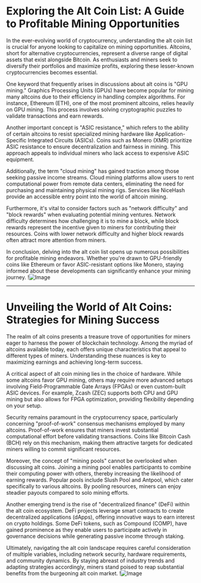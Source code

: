 # Exploring the Alt Coin List: A Guide to Profitable Mining Opportunities

In the ever-evolving world of cryptocurrency, understanding the alt coin list is crucial for anyone looking to capitalize on mining opportunities. Altcoins, short for alternative cryptocurrencies, represent a diverse range of digital assets that exist alongside Bitcoin. As enthusiasts and miners seek to diversify their portfolios and maximize profits, exploring these lesser-known cryptocurrencies becomes essential.

One keyword that frequently arises in discussions about alt coins is "GPU mining." Graphics Processing Units (GPUs) have become popular for mining many altcoins due to their efficiency in handling complex algorithms. For instance, Ethereum (ETH), one of the most prominent altcoins, relies heavily on GPU mining. This process involves solving cryptographic puzzles to validate transactions and earn rewards.

Another important concept is "ASIC resistance," which refers to the ability of certain altcoins to resist specialized mining hardware like Application-Specific Integrated Circuits (ASICs). Coins such as Monero (XMR) prioritize ASIC resistance to ensure decentralization and fairness in mining. This approach appeals to individual miners who lack access to expensive ASIC equipment.

Additionally, the term "cloud mining" has gained traction among those seeking passive income streams. Cloud mining platforms allow users to rent computational power from remote data centers, eliminating the need for purchasing and maintaining physical mining rigs. Services like NiceHash provide an accessible entry point into the world of altcoin mining.

Furthermore, it's vital to consider factors such as "network difficulty" and "block rewards" when evaluating potential mining ventures. Network difficulty determines how challenging it is to mine a block, while block rewards represent the incentive given to miners for contributing their resources. Coins with lower network difficulty and higher block rewards often attract more attention from miners.

In conclusion, delving into the alt coin list opens up numerous possibilities for profitable mining endeavors. Whether you're drawn to GPU-friendly coins like Ethereum or favor ASIC-resistant options like Monero, staying informed about these developments can significantly enhance your mining journey. !![Image](https://github.com/user-attachments/assets/3be06921-4469-491d-bd37-5f14c53422b7)

---

# Unveiling the World of Alt Coins: Strategies for Mining Success

The realm of alt coins presents a treasure trove of opportunities for miners eager to harness the power of blockchain technology. Among the myriad of altcoins available today, each offers unique characteristics that appeal to different types of miners. Understanding these nuances is key to maximizing earnings and achieving long-term success.

A critical aspect of alt coin mining lies in the choice of hardware. While some altcoins favor GPU mining, others may require more advanced setups involving Field-Programmable Gate Arrays (FPGAs) or even custom-built ASIC devices. For example, Zcash (ZEC) supports both CPU and GPU mining but also allows for FPGA optimization, providing flexibility depending on your setup.

Security remains paramount in the cryptocurrency space, particularly concerning "proof-of-work" consensus mechanisms employed by many altcoins. Proof-of-work ensures that miners invest substantial computational effort before validating transactions. Coins like Bitcoin Cash (BCH) rely on this mechanism, making them attractive targets for dedicated miners willing to commit significant resources.

Moreover, the concept of "mining pools" cannot be overlooked when discussing alt coins. Joining a mining pool enables participants to combine their computing power with others, thereby increasing the likelihood of earning rewards. Popular pools include Slush Pool and Antpool, which cater specifically to various altcoins. By pooling resources, miners can enjoy steadier payouts compared to solo mining efforts.

Another emerging trend is the rise of "decentralized finance" (DeFi) within the alt coin ecosystem. DeFi projects leverage smart contracts to create decentralized applications (dApps), offering innovative ways to earn interest on crypto holdings. Some DeFi tokens, such as Compound (COMP), have gained prominence as they enable users to participate actively in governance decisions while generating passive income through staking.

Ultimately, navigating the alt coin landscape requires careful consideration of multiple variables, including network security, hardware requirements, and community dynamics. By staying abreast of industry trends and adapting strategies accordingly, miners stand poised to reap substantial benefits from the burgeoning alt coin market. !![Image](https://github.com/user-attachments/assets/3be06921-4469-491d-bd37-5f14c53422b7)